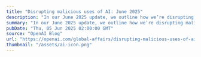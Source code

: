 ```yaml
---
title: "Disrupting malicious uses of AI: June 2025"
description: "In our June 2025 update, we outline how we’re disrupting malicious uses of AI—through safety tools that detect and counter abuse, support democratic values, and promote responsible AI deployment for the benefit of all."
summary: "In our June 2025 update, we outline how we’re disrupting malicious uses of AI—through safety tools that detect and counter abuse, support democratic values, and promote responsible AI deployment for the benefit of all."
pubDate: "Thu, 05 Jun 2025 02:00:00 GMT"
source: "OpenAI Blog"
url: "https://openai.com/global-affairs/disrupting-malicious-uses-of-ai-june-2025"
thumbnail: "/assets/ai-icon.png"
---
```


